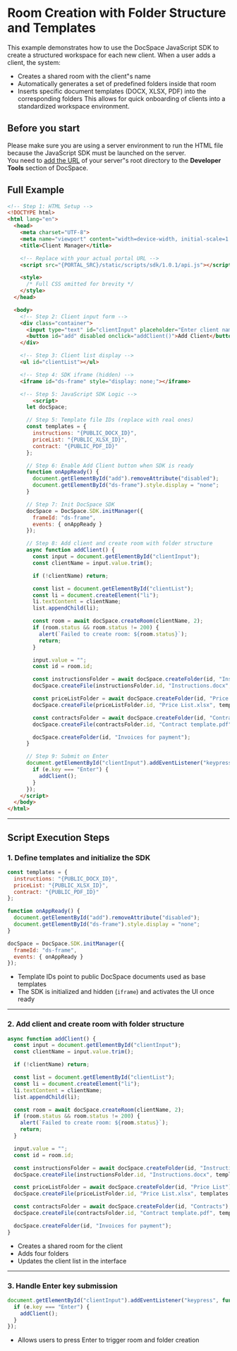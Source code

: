 # Room Creation with Folder Structure and Templates
This example demonstrates how to use the DocSpace JavaScript SDK to create a structured workspace for each new client. When a user adds a client, the system:
- Creates a shared room with the client"s name
- Automatically generates a set of predefined folders inside that room
- Inserts specific document templates (DOCX, XLSX, PDF) into the corresponding folders
This allows for quick onboarding of clients into a standardized workspace environment.

## Before you start
Please make sure you are using a server environment to run the HTML file because the JavaScript SDK must be launched on the server.  
You need to [add the URL](../../../get-started/basic-concepts.md#step-1-specifying-the-docspace-url) of your server"s root directory to the **Developer Tools** section of DocSpace.

## Full Example

```html
<!-- Step 1: HTML Setup -->
<!DOCTYPE html>
<html lang="en">
  <head>
    <meta charset="UTF-8">
    <meta name="viewport" content="width=device-width, initial-scale=1.0">
    <title>Client Manager</title>

    <!-- Replace with your actual portal URL -->
    <script src="{PORTAL_SRC}/static/scripts/sdk/1.0.1/api.js"></script>

    <style>
      /* Full CSS omitted for brevity */
    </style>
  </head>

  <body>
    <!-- Step 2: Client input form -->
    <div class="container">
      <input type="text" id="clientInput" placeholder="Enter client name">
      <button id="add" disabled onclick="addClient()">Add Client</button>
    </div>

    <!-- Step 3: Client list display -->
    <ul id="clientList"></ul>

    <!-- Step 4: SDK iframe (hidden) -->
    <iframe id="ds-frame" style="display: none;"></iframe>

    <!-- Step 5: JavaScript SDK Logic -->
        <script>
      let docSpace;

      // Step 5: Template file IDs (replace with real ones)
      const templates = {
        instructions: "{PUBLIC_DOCX_ID}",
        priceList: "{PUBLIC_XLSX_ID}",
        contract: "{PUBLIC_PDF_ID}"
      };

      // Step 6: Enable Add Client button when SDK is ready
      function onAppReady() {
        document.getElementById("add").removeAttribute("disabled");
        document.getElementById("ds-frame").style.display = "none";
      }

      // Step 7: Init DocSpace SDK
      docSpace = DocSpace.SDK.initManager({
        frameId: "ds-frame",
        events: { onAppReady }
      });

      // Step 8: Add client and create room with folder structure
      async function addClient() {
        const input = document.getElementById("clientInput");
        const clientName = input.value.trim();

        if (!clientName) return;

        const list = document.getElementById("clientList");
        const li = document.createElement("li");
        li.textContent = clientName;
        list.appendChild(li);

        const room = await docSpace.createRoom(clientName, 2);
        if (room.status && room.status != 200) {
          alert(`Failed to create room: ${room.status}`);
          return;
        }

        input.value = "";
        const id = room.id;

        const instructionsFolder = await docSpace.createFolder(id, "Instructions");
        docSpace.createFile(instructionsFolder.id, "Instructions.docx", templates.instructions);

        const priceListFolder = await docSpace.createFolder(id, "Price List");
        docSpace.createFile(priceListFolder.id, "Price List.xlsx", templates.priceList);

        const contractsFolder = await docSpace.createFolder(id, "Contracts");
        docSpace.createFile(contractsFolder.id, "Contract template.pdf", templates.contract);

        docSpace.createFolder(id, "Invoices for payment");
      }

      // Step 9: Submit on Enter
      document.getElementById("clientInput").addEventListener("keypress", function (e) {
        if (e.key === "Enter") {
          addClient();
        }
      });
    </script>
  </body>
</html>
```

---

## Script Execution Steps

### 1. Define templates and initialize the SDK

```js
const templates = {
  instructions: "{PUBLIC_DOCX_ID}",
  priceList: "{PUBLIC_XLSX_ID}",
  contract: "{PUBLIC_PDF_ID}"
};

function onAppReady() {
  document.getElementById("add").removeAttribute("disabled");
  document.getElementById("ds-frame").style.display = "none";
}

docSpace = DocSpace.SDK.initManager({
  frameId: "ds-frame",
  events: { onAppReady }
});
```

- Template IDs point to public DocSpace documents used as base templates
- The SDK is initialized and hidden (`iframe`) and activates the UI once ready

---

### 2. Add client and create room with folder structure

```js
async function addClient() {
  const input = document.getElementById("clientInput");
  const clientName = input.value.trim();

  if (!clientName) return;

  const list = document.getElementById("clientList");
  const li = document.createElement("li");
  li.textContent = clientName;
  list.appendChild(li);

  const room = await docSpace.createRoom(clientName, 2);
  if (room.status && room.status != 200) {
    alert(`Failed to create room: ${room.status}`);
    return;
  }

  input.value = "";
  const id = room.id;

  const instructionsFolder = await docSpace.createFolder(id, "Instructions");
  docSpace.createFile(instructionsFolder.id, "Instructions.docx", templates.instructions);

  const priceListFolder = await docSpace.createFolder(id, "Price List");
  docSpace.createFile(priceListFolder.id, "Price List.xlsx", templates.priceList);

  const contractsFolder = await docSpace.createFolder(id, "Contracts");
  docSpace.createFile(contractsFolder.id, "Contract template.pdf", templates.contract);

  docSpace.createFolder(id, "Invoices for payment");
}
```

- Creates a shared room for the client
- Adds four folders
- Updates the client list in the interface

---

### 3. Handle Enter key submission

```js
document.getElementById("clientInput").addEventListener("keypress", function (e) {
  if (e.key === "Enter") {
    addClient();
  }
});
```

- Allows users to press Enter to trigger room and folder creation
